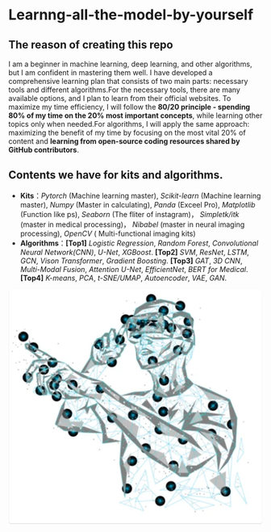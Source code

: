 # Learnng-all-the-model-by-yourself

## The reason of creating this repo 
I am a beginner in machine learning, deep learning, and other algorithms, but I am confident in mastering them well. I have developed a comprehensive learning plan that consists of two main parts: necessary tools and different algorithms.For the necessary tools, there are many available options, and I plan to learn from their official websites. To maximize my time efficiency, I will follow the **80/20 principle - spending 80% of my time on the 20% most important concepts**, while learning other topics only when needed.For algorithms, I will apply the same approach: maximizing the benefit of my time by focusing on the most vital 20% of content and **learning from open-source coding resources shared by GitHub contributors**.

## Contents we have for kits and algorithms.
* **Kits**：*Pytorch* (Machine learning master), *Scikit-learn* (Machine learning master), *Numpy* (Master in calculating), *Panda* (Exceel Pro), *Matplotlib* (Function like ps), *Seaborn* (The fliter of instagram)， *Simpletk/itk* (master in medical processing)， *Nibabel* (master in neural imaging processing), *OpenCV* ( Multi-functional imaging kits)
* **Algorithms**：**[Top1]** *Logistic Regression*, *Random Forest*, *Convolutional Neural Network(CNN)*, *U-Net*, *XGBoost*.
**[Top2]** *SVM*, *ResNet*, *LSTM*, *GCN*, *Vison Transformer*, *Gradient Boosting*. **[Top3]** *GAT*, *3D CNN*, *Multi-Modal Fusion*, *Attention U-Net*, *EfficientNet*, *BERT for Medical*. **[Top4]** *K-means*, *PCA*, *t-SNE/UMAP*, *Autoencoder*, *VAE*, *GAN*.

![](https://github.com/jaywang-cpu/Learnng-all-the-model-by-yourself/blob/main/figure/Algorithms/Beautiful%20Picture.png)
